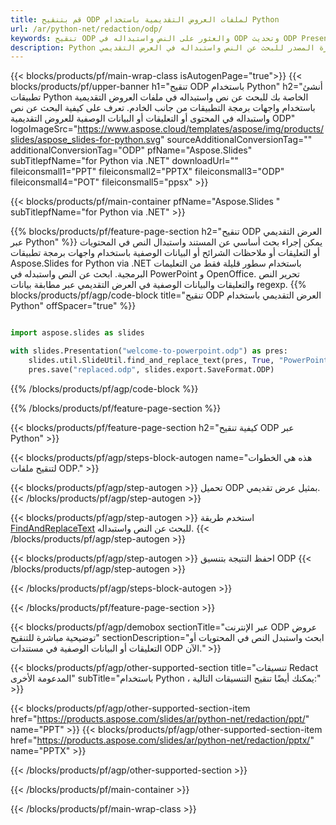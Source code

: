 ```yaml
---
title: قم بتنقيح ODP لملفات العروض التقديمية باستخدام Python
url: /ar/python-net/redaction/odp/
keywords: تنقيح ODP والعثور على النص واستبداله في ODP وتحديث ODP Presentation
description: Python شفرة المصدر للبحث عن النص واستبداله في العرض التقديمي ODP.
---
```


{{< blocks/products/pf/main-wrap-class isAutogenPage="true">}}
{{< blocks/products/pf/upper-banner h1="تنقيح ODP باستخدام Python" h2="أنشئ تطبيقات Python الخاصة بك للبحث عن نص واستبداله في ملفات العروض التقديمية باستخدام واجهات برمجة التطبيقات من جانب الخادم. تعرف على كيفية البحث عن نص واستبداله في المحتوى أو التعليقات أو البيانات الوصفية للعروض التقديمية ODP" logoImageSrc="https://www.aspose.cloud/templates/aspose/img/products/slides/aspose_slides-for-python.svg" sourceAdditionalConversionTag="" additionalConversionTag="ODP" pfName="Aspose.Slides" subTitlepfName="for Python via .NET" downloadUrl="" fileiconsmall1="PPT" fileiconsmall2="PPTX" fileiconsmall3="ODP" fileiconsmall4="POT" fileiconsmall5="ppsx" >}}

{{< blocks/products/pf/main-container pfName="Aspose.Slides " subTitlepfName="for Python via .NET" >}}

{{% blocks/products/pf/feature-page-section  h2="تنقيح ODP العرض التقديمي عبر Python" %}}
يمكن إجراء بحث أساسي عن المستند واستبدال النص في المحتويات أو التعليقات أو ملاحظات الشرائح أو البيانات الوصفية باستخدام واجهات برمجة تطبيقات Aspose.Slides for Python via .NET باستخدام سطور قليلة فقط من التعليمات البرمجية. ابحث عن النص واستبدله في PowerPoint و OpenOffice. تحرير النص والتعليقات والبيانات الوصفية في العرض التقديمي عبر مطابقة بيانات regexp.
{{% blocks/products/pf/agp/code-block title="تنقيح ODP العرض التقديمي باستخدام Python" offSpacer="true" %}}

```py

import aspose.slides as slides

with slides.Presentation("welcome-to-powerpoint.odp") as pres:
    slides.util.SlideUtil.find_and_replace_text(pres, True, "PowerPoint", "Aspose.Slides", None)
    pres.save("replaced.odp", slides.export.SaveFormat.ODP)
```

{{% /blocks/products/pf/agp/code-block %}}

{{% /blocks/products/pf/feature-page-section %}}

{{< blocks/products/pf/feature-page-section  h2="كيفية تنقيح ODP عبر Python" >}}

{{< blocks/products/pf/agp/steps-block-autogen name="هذه هي الخطوات لتنقيح ملفات ODP." >}}

{{< blocks/products/pf/agp/step-autogen >}}
تحميل ODP بمثيل عرض تقديمي.
{{< /blocks/products/pf/agp/step-autogen >}}

{{< blocks/products/pf/agp/step-autogen >}}
استخدم طريقة [FindAndReplaceText](https://reference.aspose.com/slides/python-net/aspose.slides.util/slideutil/) للبحث عن النص واستبداله.
{{< /blocks/products/pf/agp/step-autogen >}}

{{< blocks/products/pf/agp/step-autogen >}}
احفظ النتيجة بتنسيق ODP
{{< /blocks/products/pf/agp/step-autogen >}}

{{< /blocks/products/pf/agp/steps-block-autogen >}}

{{< /blocks/products/pf/feature-page-section >}}

{{< blocks/products/pf/agp/demobox sectionTitle="عبر الإنترنت ODP عروض توضيحية مباشرة للتنقيح" sectionDescription="ابحث واستبدل النص في المحتويات أو التعليقات أو البيانات الوصفية في مستندات ODP الآن." >}}

{{< blocks/products/pf/agp/other-supported-section title="تنسيقات Redact المدعومة الأخرى" subTitle="باستخدام Python ، يمكنك أيضًا تنقيح التنسيقات التالية:" >}}

{{< blocks/products/pf/agp/other-supported-section-item href="https://products.aspose.com/slides/ar/python-net/redaction/ppt/" name="PPT" >}}
{{< blocks/products/pf/agp/other-supported-section-item href="https://products.aspose.com/slides/ar/python-net/redaction/pptx/" name="PPTX" >}}


{{< /blocks/products/pf/agp/other-supported-section >}}

{{< /blocks/products/pf/main-container >}}
    
{{< /blocks/products/pf/main-wrap-class >}}